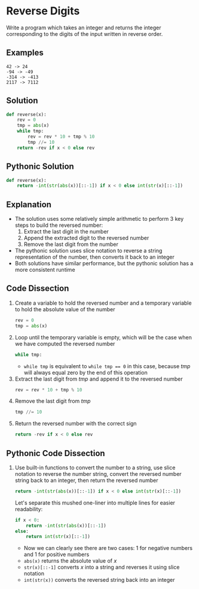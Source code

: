 # Reverse Digits
Write a program which takes an integer and returns the integer corresponding to the digits of the input written in reverse order.

## Examples
```
42 -> 24
-94 -> -49
-314 -> -413
2117 -> 7112
```

## Solution
```python
def reverse(x):
    rev = 0
    tmp = abs(x)
    while tmp:
        rev = rev * 10 + tmp % 10
        tmp //= 10
    return -rev if x < 0 else rev
```

## Pythonic Solution
```python
def reverse(x):
    return -int(str(abs(x))[::-1]) if x < 0 else int(str(x)[::-1])
```

## Explanation
* The solution uses some relatively simple arithmetic to perform 3 key steps to build the reversed number:
    1. Extract the last digit in the number
    2. Append the extracted digit to the reversed number
    3. Remove the last digit from the number
* The pythonic solution uses slice notation to reverse a string representation of the number, then converts it back to an integer
* Both solutions have similar performance, but the pythonic solution has a more consistent runtime

## Code Dissection
1. Create a variable to hold the reversed number and a temporary variable to hold the absolute value of the number
    ```python
    rev = 0
    tmp = abs(x)
    ```
2. Loop until the temporary variable is empty, which will be the case when we have computed the reversed number
    ```python
    while tmp:
    ```
    * `while tmp` is equivalent to `while tmp == 0` in this case, because _tmp_ will always equal zero by the end of this operation
3. Extract the last digit from _tmp_ and append it to the reversed number
    ```python
    rev = rev * 10 + tmp % 10
    ```
4. Remove the last digit from _tmp_
    ```python
    tmp //= 10
    ```
5. Return the reversed number with the correct sign
    ```python
    return -rev if x < 0 else rev
    ```

## Pythonic Code Dissection
1. Use built-in functions to convert the number to a string, use slice notation to reverse the number string, convert the reversed number string back to an integer, then return the reversed number
    ```python
    return -int(str(abs(x))[::-1]) if x < 0 else int(str(x)[::-1])
    ```
    Let's separate this mushed one-liner into multiple lines for easier readability:
    ```python
    if x < 0:
        return -int(str(abs(x))[::-1])
    else:
        return int(str(x)[::-1])
    ```
    * Now we can clearly see there are two cases: 1 for negative numbers and 1 for positive numbers
    * `abs(x)` returns the absolute value of _x_
    * `str(x)[::-1]` converts _x_ into a string and reverses it using slice notation
    * `int(str(x))` converts the reversed string back into an integer